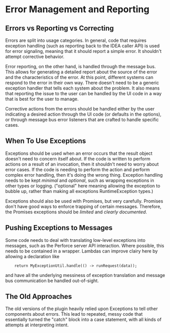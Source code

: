 # Error Management and Reporting

## Errors vs Reporting vs Correcting

Errors are split into usage categories.  In general, code that requires
exception handling (such as reporting back to the IDEA caller API) is
used for error signaling, meaning that it should report a simple error.
It shouldn't attempt corrective behavior.

Error reporting, on the other hand, is handled through the message
bus.  This allows for generating a detailed report about the source of
the error and the characteristics of the error.  At this point, different
systems can respond to the error in their own way.  There doesn't need
to be a generic exception handler that tells each system about the problem.
It also means that reporting the issue to the user can be handled by the
UI code in a way that is best for the user to manage.

Corrective actions from the errors should be handled either by the
user indicating a desired action through the UI code (or defaults in
the options), or through message bus error listeners that are crafted
to handle specific cases.


## When To Use Exceptions

Exceptions should be used when an error occurs that the result object
doesn't need to concern itself about.  If the code is written to perform
actions on a result of an invocation, then it shouldn't need to worry about
error cases.  If the code is needing to perform the action and perform
complex error handling, then it's doing the wrong thing.  Exception handling
needs to be kept *minimal* and *optional*, such as wrapping exceptions in
other types or logging.  ("optional" here meaning allowing the exception
to bubble up, rather than making all exceptions RuntimeException types.)

Exceptions should also be used with Promises, but very carefully.  Promises
don't have good ways to enforce trapping of certain messages.  Therefore,
the Promises exceptions should be *limited* and *clearly documented*.


## Pushing Exceptions to Messages

Some code needs to deal with translating low-level exceptions into messages,
such as the Perforce server API interaction.  Where possible, this needs
to be contained in a wrapper.  Lambdas can improve clairy here by allowing a
declaration like

```(java)
    return MyExceptionUtil.handle(() -> runRequest(data));
```

and have all the underlying messiness of exception translation and message
bus communication be handled out-of-sight.


## The Old Approaches

The old versions of the plugin heavily relied upon Exceptions to tell
other components about errors.  This lead to repeated, messy code that
essentially turned the "catch" block into a case statement, with all kinds
of attempts at interpreting intent.
